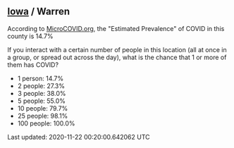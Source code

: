 
## [Iowa](/united-states/iowa) / Warren

According to [MicroCOVID.org](http://microcovid.org),
the "Estimated Prevalence" of COVID in this county is 14.7%

If you interact with a certain number of people in this location
(all at once in a group, or spread out across the day), what is the chance that
1 or more of them has COVID?

- 1 person: 14.7%
- 2 people: 27.3%
- 3 people: 38.0%
- 5 people: 55.0%
- 10 people: 79.7%
- 25 people: 98.1%
- 100 people: 100.0%

Last updated: 2020-11-22 00:20:00.642062 UTC
